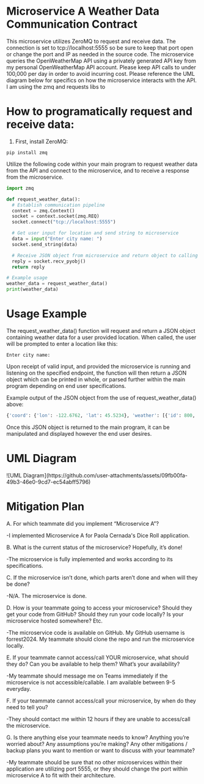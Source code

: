 <h1>Microservice A Weather Data Communication Contract</h1>

This microservice utilizes ZeroMQ to request and receive data. The connection is set to tcp://localhost:5555 so be sure to keep that port open or change the port and IP as needed in the source code. The microservice queries the OpenWeatherMap API using a privately generated API key from my personal OpenWeatherMap API account. Please keep API calls to under 100,000 per day in order to avoid incurring cost. Please reference the UML diagram below for specifics on how the microservice interacts with the API. I am using the zmq and requests libs to 

<h1> How to programatically request and receive data: </h1>

1. First, install ZeroMQ: 
```
pip install zmq
```
Utilize the following code within your main program to request weather data from the API and connect to the microservice, and to receive a response from the microservice. 

```python
import zmq

def request_weather_data():
  # Establish communication pipeline
  context = zmq.Context()
  socket = context.socket(zmq.REQ)
  socket.connect("tcp://localhost:5555")

  # Get user input for location and send string to microservice
  data = input("Enter city name: ")
  socket.send_string(data)

  # Receive JSON object from microservice and return object to calling procedure/variable.
  reply = socket.recv_pyobj()
  return reply

# Example usage
weather_data = request_weather_data()
print(weather_data)
```

<h1>Usage Example</h1>
The request_weather_data() function will request and return a JSON object containing weather data for a user provided location. When called, the user will be prompted to enter a location like this:

```
Enter city name: 
```
Upon receipt of valid input, and provided the microservice is running and listening on the specified endpoint, the function will then return a JSON object which can be printed in whole, or parsed further within 
the main program depending on end user specifications. 

Example output of the JSON object from the use of request_weather_data() above:
```python
{'coord': {'lon': -122.6762, 'lat': 45.5234}, 'weather': [{'id': 800, 'main': 'Clear', 'description': 'clear sky', 'icon': '01d'}], 'base': 'stations', 'main': {'temp': 81.37, 'feels_like': 81.5, 'temp_min': 77.58, 'temp_max': 83.98, 'pressure': 1015, 'humidity': 45, 'sea_level': 1015, 'grnd_level': 1005}, 'visibility': 10000, 'wind': {'speed': 3, 'deg': 315, 'gust': 5.01}, 'clouds': {'all': 0}, 'dt': 1722887412, 'sys': {'type': 2, 'id': 2005350, 'country': 'US', 'sunrise': 1722862798, 'sunset': 1722915198}, 'timezone': -25200, 'id': 5746545, 'name': 'Portland', 'cod': 200}
```
Once this JSON object is returned to the main program, it can be manipulated and displayed however the end user desires. 


<h1>UML Diagram</h1>
![UML Diagram](https://github.com/user-attachments/assets/09fb00fa-49b3-46e0-9cd7-ec54abff5796)

<h1>Mitigation Plan</h1>

A. For which teammate did you implement “Microservice A”?
  
  -I implemented Microservice A for Paola Cernada's Dice Roll application. 
  
B. What is the current status of the microservice? Hopefully, it’s done!
  
  -The microservice is fully implemented and works according to its specifications. 
  
C. If the microservice isn’t done, which parts aren’t done and when will they be done?
 
  -N/A. The microservice is done. 
  
D. How is your teammate going to access your microservice? Should they get your code from GitHub? Should they run your code locally? Is your microservice hosted somewhere? Etc.
  
  -The microservice code is available on GitHub. My GitHub username is forrest2024. My teammate should clone the repo and run the microservice locally. 
  
E. If your teammate cannot access/call YOUR microservice, what should they do? Can you be available to help them? What’s your availability?
  
  -My teammate should message me on Teams immediately if the microservice is not accessible/callable. I am available between 9-5 everyday. 
  
F. If your teammate cannot access/call your microservice, by when do they need to tell you?
  
  -They should contact me within 12 hours if they are unable to access/call the microservice. 
  
G. Is there anything else your teammate needs to know? Anything you’re worried about? Any assumptions you’re making? Any other mitigations / backup plans you want to mention or want to discuss with your teammate?
  
  -My teammate should be sure that no other microservices within their application are utilizing port 5555, or they should change the port within microservice A to fit with their architecture. 
